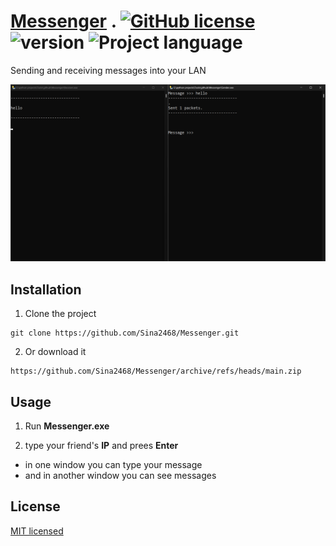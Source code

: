 # [Messenger](https://github.com/Sina2468/Messenger) . [![GitHub license](https://img.shields.io/badge/license-MIT-red.svg)](./LICENSE) ![version](https://img.shields.io/badge/Version-1.0-blue.svg) ![Project language](https://img.shields.io/badge/language-Python-green.svg)

Sending and receiving messages into your LAN

![ program-picture ](pictures/program.png)

## Installation

1. Clone the project

```
git clone https://github.com/Sina2468/Messenger.git
```

2. Or download it 

```
https://github.com/Sina2468/Messenger/archive/refs/heads/main.zip
```

## Usage

1. Run **Messenger.exe**

2. type your friend's **IP** and prees **Enter**

* in one window you can type your message
* and in another window you can see messages


## License

[MIT licensed](./LICENSE)
